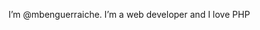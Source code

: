 I’m @mbenguerraiche. I’m a web developer and I love PHP

<!---
mbenguerraiche/mbenguerraiche is a ✨ special ✨ repository because its `README.md` (this file) appears on your GitHub profile.
You can click the Preview link to take a look at your changes.
--->
